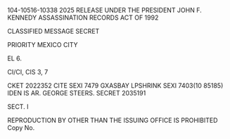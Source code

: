 104-10516-10338 2025 RELEASE UNDER THE PRESIDENT JOHN F. KENNEDY ASSASSINATION RECORDS ACT OF 1992

CLASSIFIED MESSAGE
SECRET

PRIORITY
MEXICO CITY

EL 6.

CI/CI, CIS 3,  7

CKET 2022352
CITE SEXI 7479
GXASBAY LPSHRINK
SEXI 7403(10 85185)
IDEN IS AR. GEORGE STEERS.
SECRET
2035191

SECT. I

REPRODUCTION BY OTHER THAN THE ISSUING OFFICE IS PROHIBITED
Copy No.
